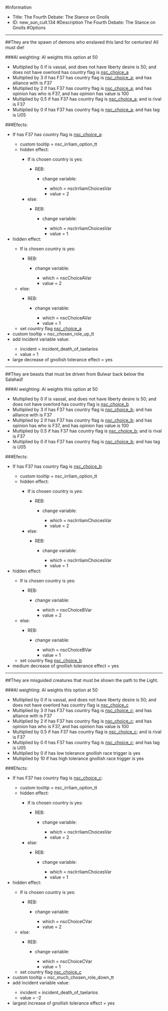 #Information
 - Title: The Fourth Debate: The Stance on Gnolls
 - ID: new_sun_cult.134
#Description
The Fourth Debate: The Stance on Gnolls
#Options

___
##They are the spawn of demons who enslaved this land for centuries! All must die!

###AI weighting:
AI weights this option at 50
 - Multiplied by 0 if is vassal, and does not have liberty desire is 50; and does not have overlord has country flag is [nsc_choice_a](../flags/nsc_choice_a.md)
 - Multiplied by 3 if has F37 has country flag is [nsc_choice_a](../flags/nsc_choice_a.md); and  has alliance with is F37
 - Multiplied by 2 if has F37 has country flag is [nsc_choice_a](../flags/nsc_choice_a.md); and  has opinion has who is F37, and has opinion has value is 100
 - Multiplied by 0.5 if has F37 has country flag is [nsc_choice_a](../flags/nsc_choice_a.md); and  is rival is F37
 - Multiplied by 0 if has F37 has country flag is [nsc_choice_a](../flags/nsc_choice_a.md); and  has tag is U05


###Efects:<ul><li>If has F37 has country flag is [nsc_choice_a](../flags/nsc_choice_a.md):</li><ul><li>custom tooltip = nsc_irrliam_option_tt</li><li>hidden effect:</li><ul><li>If is chosen country is yes:</li><ul><li>REB:</li><ul><li>change variable:</li><ul><li>which = nscIrrliamChoicesVar</li><li>value = 2</li></ul></ul></ul><li>else:</li><ul><li>REB:</li><ul><li>change variable:</li><ul><li>which = nscIrrliamChoicesVar</li><li>value = 1</li></ul></ul></ul></ul></ul><li>hidden effect:</li><ul><li>If is chosen country is yes:</li><ul><li>REB:</li><ul><li>change variable:</li><ul><li>which = nscChoiceAVar</li><li>value = 2</li></ul></ul></ul><li>else:</li><ul><li>REB:</li><ul><li>change variable:</li><ul><li>which = nscChoiceAVar</li><li>value = 1</li></ul></ul></ul><li>set country flag [nsc_choice_a](../flags/nsc_choice_a.md)</li></ul><li>custom tooltip = nsc_chosen_role_up_tt</li><li>add incident variable value:</li><ul><li>incident = incident_death_of_taelarios</li><li>value = 1</li></ul><li>large decrease of gnollish tolerance effect = yes</li></ul>

___
##They are beasts that must be driven from Bulwar back below the Salahad!

###AI weighting:
AI weights this option at 50
 - Multiplied by 0 if is vassal, and does not have liberty desire is 50; and does not have overlord has country flag is [nsc_choice_b](../flags/nsc_choice_b.md)
 - Multiplied by 3 if has F37 has country flag is [nsc_choice_b](../flags/nsc_choice_b.md); and  has alliance with is F37
 - Multiplied by 2 if has F37 has country flag is [nsc_choice_b](../flags/nsc_choice_b.md); and  has opinion has who is F37, and has opinion has value is 100
 - Multiplied by 0.5 if has F37 has country flag is [nsc_choice_b](../flags/nsc_choice_b.md); and  is rival is F37
 - Multiplied by 0 if has F37 has country flag is [nsc_choice_b](../flags/nsc_choice_b.md); and  has tag is U05


###Efects:<ul><li>If has F37 has country flag is [nsc_choice_b](../flags/nsc_choice_b.md):</li><ul><li>custom tooltip = nsc_irrliam_option_tt</li><li>hidden effect:</li><ul><li>If is chosen country is yes:</li><ul><li>REB:</li><ul><li>change variable:</li><ul><li>which = nscIrrliamChoicesVar</li><li>value = 2</li></ul></ul></ul><li>else:</li><ul><li>REB:</li><ul><li>change variable:</li><ul><li>which = nscIrrliamChoicesVar</li><li>value = 1</li></ul></ul></ul></ul></ul><li>hidden effect:</li><ul><li>If is chosen country is yes:</li><ul><li>REB:</li><ul><li>change variable:</li><ul><li>which = nscChoiceBVar</li><li>value = 2</li></ul></ul></ul><li>else:</li><ul><li>REB:</li><ul><li>change variable:</li><ul><li>which = nscChoiceBVar</li><li>value = 1</li></ul></ul></ul><li>set country flag [nsc_choice_b](../flags/nsc_choice_b.md)</li></ul><li>medium decrease of gnollish tolerance effect = yes</li></ul>

___
##They are misguided creatures that must be shown the path to the Light.

###AI weighting:
AI weights this option at 50
 - Multiplied by 0 if is vassal, and does not have liberty desire is 50; and does not have overlord has country flag is [nsc_choice_c](../flags/nsc_choice_c.md)
 - Multiplied by 3 if has F37 has country flag is [nsc_choice_c](../flags/nsc_choice_c.md); and  has alliance with is F37
 - Multiplied by 2 if has F37 has country flag is [nsc_choice_c](../flags/nsc_choice_c.md); and  has opinion has who is F37, and has opinion has value is 100
 - Multiplied by 0.5 if has F37 has country flag is [nsc_choice_c](../flags/nsc_choice_c.md); and  is rival is F37
 - Multiplied by 0 if has F37 has country flag is [nsc_choice_c](../flags/nsc_choice_c.md); and  has tag is U05
 - Multiplied by 0 if has low tolerance gnollish race trigger is yes
 - Multiplied by 10 if has high tolerance gnollish race trigger is yes


###Efects:<ul><li>If has F37 has country flag is [nsc_choice_c](../flags/nsc_choice_c.md):</li><ul><li>custom tooltip = nsc_irrliam_option_tt</li><li>hidden effect:</li><ul><li>If is chosen country is yes:</li><ul><li>REB:</li><ul><li>change variable:</li><ul><li>which = nscIrrliamChoicesVar</li><li>value = 2</li></ul></ul></ul><li>else:</li><ul><li>REB:</li><ul><li>change variable:</li><ul><li>which = nscIrrliamChoicesVar</li><li>value = 1</li></ul></ul></ul></ul></ul><li>hidden effect:</li><ul><li>If is chosen country is yes:</li><ul><li>REB:</li><ul><li>change variable:</li><ul><li>which = nscChoiceCVar</li><li>value = 2</li></ul></ul></ul><li>else:</li><ul><li>REB:</li><ul><li>change variable:</li><ul><li>which = nscChoiceCVar</li><li>value = 1</li></ul></ul></ul><li>set country flag [nsc_choice_c](../flags/nsc_choice_c.md)</li></ul><li>custom tooltip = nsc_much_chosen_role_down_tt</li><li>add incident variable value:</li><ul><li>incident = incident_death_of_taelarios</li><li>value = -2</li></ul><li>largest increase of gnollish tolerance effect = yes</li></ul>
